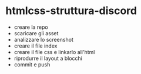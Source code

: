 # htmlcss-struttura-discord

- creare la repo
- scaricare gli asset
- analizzare lo screenshot
- creare il file index
- creare il file css e linkarlo all'html
- riprodurre il layout a blocchi
- commit e push 